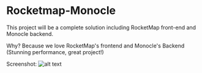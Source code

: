 # Rocketmap-Monocle

This project will be a complete solution including RocketMap front-end and Monocle backend.

Why? Because we love RocketMap's frontend and Monocle's Backend (Stunning performance, great project!)

Screenshot:
![alt text][logo]














[logo]: https://raw.githubusercontent.com/ultrafunkamsterdam/Rocketmap-Monocle/master/screenshot.png "Screenshot front-end"


